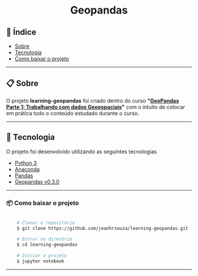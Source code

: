<h1 align="center">Geopandas</h1>


## 📇 Índice

- [Sobre](#-Sobre)
- [Tecnologia](#-Tecnologias)
- [Como baixar o projeto](#-como-baixar-o-projeto)

---
## 📋 Sobre

O projeto **learning-geopandas** foi criado dentro do curso **"<a href="https://cursos.alura.com.br/course/geopandas-dados-geoespaciais">GeoPandas Parte 1: Trabalhando com dados Geoespaciais</a>"** com o intuito de colocar em prática todo o conteúdo estudado durante o curso.

---
## 🚀 Tecnologia

O projeto foi desenvolvido utilizando as seguintes tecnologias

- [Python 3](https://www.python.org/)
- [Anaconda](https://www.anaconda.com/products/individual)
- [Pandas](https://pandas.pydata.org/)
- [Geopandas v0.3.0](https://geopandas.readthedocs.io/en/v0.3.0/reference.html)

---
### 📦 Como baixar o projeto


```bash
    
    # Clonar o repositório
    $ git clone https://github.com/jeanhrsouza/learning-geopandas.git
    
    # Entrar no diretório
    $ cd learning-geopandas
    
    # Iniciar o projeto
    $ jupyter notebook

```
---

